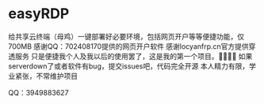 # easyRDP
给共享云终端（母鸡）一键部署好必要环境，包括网页开户等等便捷功能，仅700MB
感谢QQ：702408170提供的网页开户软件
感谢locyanfrp.cn官方提供穿透服务
只是便捷我个人及我以后的使用罢了，这是我的第一个项目。🚗🚗🚗🚗
如果serverdown了或者软件有bug，提交issues吧，代码完全开源
本人精力有限，学业紧张，不常维护项目

QQ：3949883627
